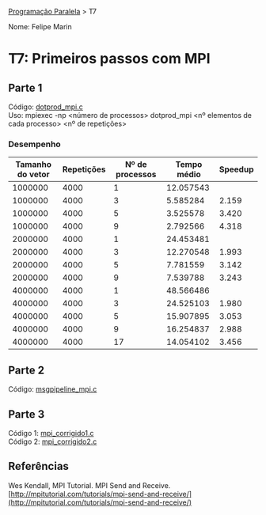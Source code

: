 [Programação Paralela](https://github.com/Felipe-Marin/elc139-2018a) > T7

Nome: Felipe Marin

# T7: Primeiros passos com MPI

## Parte 1

Código: [dotprod_mpi.c](./dotprod_mpi.c)  
Uso: mpiexec -np <número de processos> dotprod_mpi <nº elementos de cada processo> <nº de repetições>

### Desempenho
|Tamanho do vetor|Repetições|Nº de processos|Tempo médio|Speedup|
|----------------|----------|---------------|-----------|-------|
|1000000         |4000      |1              |12.057543  |       |
|1000000         |4000      |3              | 5.585284  |2.159  |
|1000000         |4000      |5              | 3.525578  |3.420  |
|1000000         |4000      |9              | 2.792566  |4.318  |
|2000000         |4000      |1              |24.453481  |       |
|2000000         |4000      |3              |12.270548  |1.993  |
|2000000         |4000      |5              | 7.781559  |3.142  |
|2000000         |4000      |9              | 7.539788  |3.243  |
|4000000         |4000      |1              |48.566486  |       |
|4000000         |4000      |3              |24.525103  |1.980  |
|4000000         |4000      |5              |15.907895  |3.053  |
|4000000         |4000      |9              |16.254837  |2.988  |
|4000000         |4000      |17             |14.054102  |3.456  |

## Parte 2
Código: [msgpipeline_mpi.c](./msgpipeline_mpi.c) 

## Parte 3
Código 1: [mpi_corrigido1.c](./mpi_corrigido1.c)  
Código 2: [mpi_corrigido2.c](./mpi_corrigido2.c)  


## Referências
Wes Kendall, MPI Tutorial. MPI Send and Receive. [http://mpitutorial.com/tutorials/mpi-send-and-receive/](http://mpitutorial.com/tutorials/mpi-send-and-receive/) 